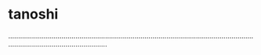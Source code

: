 # tanoshi

..............................................................................................................................................................................